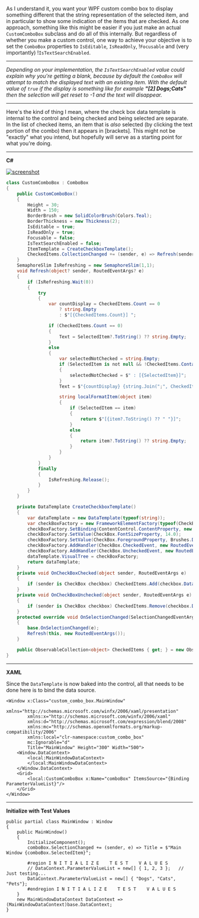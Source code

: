 As I understand it, you want your WPF custom combo box to display something different that the string representation of the selected item, and in particular to show some indication of the items that are checked. As one approach, something like this might be easier if you just make an actual `CustomComboBox` subclass and do all of this internally. But regardless of whether you make a custom control, one way to achieve your objective is to set the `ComboBox` properties to `IsEditable`, `IsReadOnly`, !`Focusable` and (very importantly) !`IsTextSearchEnabled`.

___

_Depending on your implementation, the `IsTextSearchEnabled` value could explain why you're getting a blank, because by default the `ComboBox` will attempt to match the displayed text with an existing item. With the default value of `true` if the display is something like for example **"[2]  Dogs;Cats"** then the selection will get reset to -1 and the text will disappear._

___

Here's the kind of thing I mean, where the check box data template is internal to the control and being checked and being selected are separate. In the list of checked items, an item that is _also_ selected (by clicking the text portion of the combo) then it appears in  [brackets]. This might not be "exactly" what you intend, but hopefully will serve as a starting point for what you're doing. 

___

**C#**


[![screenshot][1]][1]

~~~csharp
class CustomComboBox : ComboBox
{
    public CustomComboBox()
    {
        Height = 30;
        Width = 150;
        BorderBrush = new SolidColorBrush(Colors.Teal);
        BorderThickness = new Thickness(2);
        IsEditable = true;
        IsReadOnly = true;
        Focusable = false;
        IsTextSearchEnabled = false;
        ItemTemplate = CreateCheckboxTemplate();
        CheckedItems.CollectionChanged += (sender, e) => Refresh(sender, null);
    }
    SemaphoreSlim IsRefreshing = new SemaphoreSlim(1,1);
    void Refresh(object? sender, RoutedEventArgs? e)
    {
        if (IsRefreshing.Wait(0))
        {
            try
            {
                var countDisplay = CheckedItems.Count == 0
                    ? string.Empty
                    : $"[{CheckedItems.Count}] ";

                if (CheckedItems.Count == 0)
                {
                    Text = SelectedItem?.ToString() ?? string.Empty;
                }
                else
                {
                    var selectedNotChecked = string.Empty;
                    if (SelectedItem is not null && !CheckedItems.Contains(SelectedItem))
                    {
                        selectedNotChecked = $" : [{SelectedItem}]";
                    }
                    Text = $"{countDisplay} {string.Join(";", CheckedItems.Select(_ => localFormatItem(_)))}{selectedNotChecked}";

                    string localFormatItem(object item)
                    {
                        if (SelectedItem == item)
                        {
                            return $"[{item?.ToString() ?? " "}]";
                        }
                        else
                        {
                            return item?.ToString() ?? string.Empty;
                        }
                    }
                }
            }
            finally
            {
                IsRefreshing.Release();
            }
        }
    }

    private DataTemplate CreateCheckboxTemplate()
    {
        var dataTemplate = new DataTemplate(typeof(string));
        var checkBoxFactory = new FrameworkElementFactory(typeof(CheckBox));
        checkBoxFactory.SetBinding(ContentControl.ContentProperty, new Binding("."));
        checkBoxFactory.SetValue(CheckBox.FontSizeProperty, 14.0);
        checkBoxFactory.SetValue(CheckBox.ForegroundProperty, Brushes.DarkSlateBlue); 
        checkBoxFactory.AddHandler(CheckBox.CheckedEvent, new RoutedEventHandler(OnCheckBoxChecked));
        checkBoxFactory.AddHandler(CheckBox.UncheckedEvent, new RoutedEventHandler(OnCheckBoxUnchecked));
        dataTemplate.VisualTree = checkBoxFactory;
        return dataTemplate;
    }
    private void OnCheckBoxChecked(object sender, RoutedEventArgs e)
    {
        if (sender is CheckBox checkbox) CheckedItems.Add(checkbox.DataContext);
    }
    private void OnCheckBoxUnchecked(object sender, RoutedEventArgs e)
    {
        if (sender is CheckBox checkbox) CheckedItems.Remove(checkbox.DataContext);
    }
    protected override void OnSelectionChanged(SelectionChangedEventArgs e)
    {
        base.OnSelectionChanged(e);
        Refresh(this, new RoutedEventArgs());
    }        

    public ObservableCollection<object> CheckedItems { get; } = new ObservableCollection<object>();
}
~~~

___
**XAML**

Since the `DataTemplate` is now baked into the control, all that needs to be done here is to bind the data source.

~~~xaml
<Window x:Class="custom_combo_box.MainWindow"
        xmlns="http://schemas.microsoft.com/winfx/2006/xaml/presentation"
        xmlns:x="http://schemas.microsoft.com/winfx/2006/xaml"
        xmlns:d="http://schemas.microsoft.com/expression/blend/2008"
        xmlns:mc="http://schemas.openxmlformats.org/markup-compatibility/2006"
        xmlns:local="clr-namespace:custom_combo_box"
        mc:Ignorable="d"
        Title="MainWindow" Height="300" Width="500">
    <Window.DataContext>
        <local:MainWindowDataContext>
        </local:MainWindowDataContext>
    </Window.DataContext>
    <Grid>
        <local:CustomComboBox x:Name="comboBox" ItemsSource="{Binding ParameterValueList}"/>
    </Grid>
</Window>
~~~

___

**Initialize with Test Values**

~~~
public partial class MainWindow : Window
{
    public MainWindow()
    {
        InitializeComponent();
        comboBox.SelectionChanged += (sender, e) => Title = $"Main Window {comboBox.SelectedItem}";

        #region I N I T I A L I Z E    T E S T    V A L U E S
        // DataContext.ParameterValueList = new[] { 1, 2, 3 };   // Just testing...
        DataContext.ParameterValueList = new[] { "Dogs", "Cats", "Pets"};
        #endregion I N I T I A L I Z E    T E S T    V A L U E S
    }
    new MainWindowDataContext DataContext => (MainWindowDataContext)base.DataContext;
}
~~~

  [1]: https://i.sstatic.net/pUh6nnfg.png